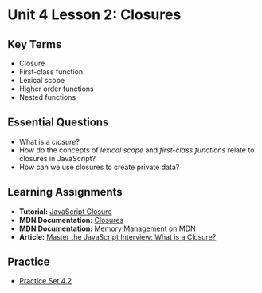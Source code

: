 # Unit 4 Lesson 2: Closures

## Key Terms
* Closure
* First-class function
* Lexical scope
* Higher order functions
* Nested functions

## Essential Questions
* What is a _closure_?
* How do the concepts of _lexical scope_ and _first-class functions_ relate to closures in JavaScript?
* How can we use closures to create private data?

## Learning Assignments
* **Tutorial:** [JavaScript Closure](https://www.tutorialsteacher.com/javascript/closure-in-javascript)
* **MDN Documentation:** [Closures](https://developer.mozilla.org/en-US/docs/Web/JavaScript/Closures) 
* **MDN Documentation:** [Memory Management](https://developer.mozilla.org/en-US/docs/Web/JavaScript/Memory_Management) on MDN
* **Article:** [Master the JavaScript Interview: What is a Closure?](https://medium.com/javascript-scene/master-the-javascript-interview-what-is-a-closure-b2f0d2152b36)

## Practice
* [Practice Set 4.2](https://github.com/The-Marcy-Lab-School/se-unit-4/tree/master/lesson-2-closures/practice)

